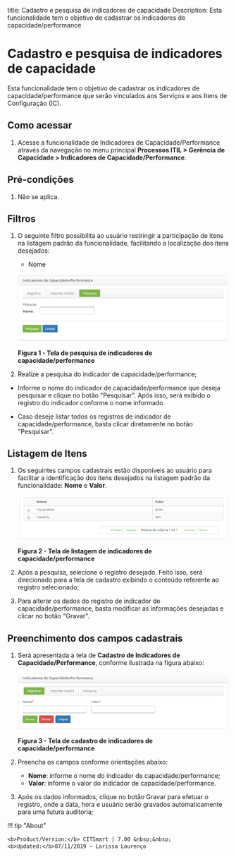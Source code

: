title: Cadastro e pesquisa de indicadores de capacidade
Description: Esta funcionalidade tem o objetivo de cadastrar os indicadores de capacidade/performance
# Cadastro e pesquisa de indicadores de capacidade

Esta funcionalidade tem o objetivo de cadastrar os indicadores de capacidade/performance que serão vinculados aos
Serviços e aos Itens de Configuração (IC).

Como acessar
--------------

1. Acesse a funcionalidade de Indicadores de Capacidade/Performance através da navegação
no menu principal **Processos ITIL > Gerência de Capacidade > Indicadores de 
Capacidade/Performance**.

Pré-condições
----------------

1. Não se aplica.

Filtros
----------

1. O seguinte filtro possibilita ao usuário restringir a participação de itens na listagem padrão da 
funcionalidade, facilitando a localização dos itens desejados:

    - Nome

    ![Pesquisa](images/ind-cap.img1.png)

    **Figura 1 - Tela de pesquisa de indicadores de capacidade/performance**

2. Realize a pesquisa do indicador de capacidade/performance;

  - Informe o nome do indicador de capacidade/performance que deseja pesquisar e clique no 
botão "Pesquisar". Após isso, será exibido o registro do indicador conforme o nome informado.

  - Caso deseje listar todos os registros de indicador de capacidade/performance,
basta clicar diretamente no botão "Pesquisar".

Listagem de Itens
------------------

1. Os seguintes campos cadastrais estão disponíveis ao usuário para facilitar a identificação
dos itens desejados na listagem padrão da funcionalidade: **Nome** e **Valor**.

    ![Listagem](images/ind-cap.img2.png)

    **Figura 2 - Tela de listagem de indicadores de capacidade/performance**

2. Após a pesquisa, selecione o registro desejado. Feito isso, será direcionado para a tela 
de cadastro exibindo o conteúdo referente ao registro selecionado;

3. Para alterar os dados do registro de indicador de capacidade/performance, basta modificar as 
informações desejadas e clicar no botão "Gravar".

Preenchimento dos campos cadastrais
-------------------------------------

1. Será apresentada a tela de **Cadastro de Indicadores de Capacidade/Performance**, conforme ilustrada na figura abaixo:

    ![Cadastro](images/ind-cap.img3.png)

     **Figura 3 - Tela de cadastro de indicadores de capacidade/performance**

2. Preencha os campos conforme orientações abaixo:

    - **Nome**: informe o nome do indicador de capacidade/performance;
    - **Valor**: informe o valor do indicador de capacidade/performance.

3. Após os dados informados, clique no botão Gravar para efetuar o registro, onde a data,
hora e usuário serão gravados automaticamente para uma futura auditoria;

!!! tip "About"

    <b>Product/Version:</b> CITSmart | 7.00 &nbsp;&nbsp;
    <b>Updated:</b>07/11/2019 – Larissa Lourenço


